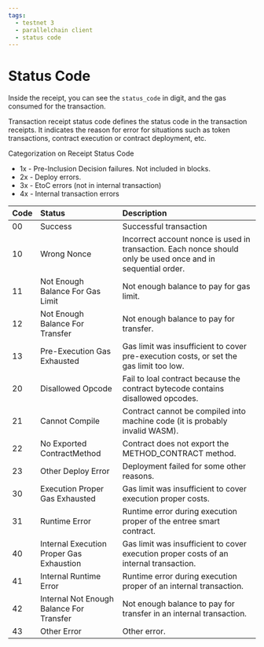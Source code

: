 ```yaml
---
tags:
  - testnet 3
  - parallelchain client
  - status code
---
```


# Status Code

Inside the receipt, you can see the `status_code` in digit, and the gas consumed for the transaction.

Transaction receipt status code defines the status code in the transaction receipts. It indicates the reason for error for situations such as token transactions, contract execution or contract deployment, etc.

Categorization on Receipt Status Code

- 1x - Pre-Inclusion Decision failures. Not included in blocks.
- 2x - Deploy errors.
- 3x - EtoC errors (not in internal transaction)
- 4x - Internal transaction errors


|Code|Status|Description|
|:---|:---|:---|
|00|Success|Successful transaction|
|10| Wrong Nonce | Incorrect account nonce is used in transaction. Each nonce should only be used once and in sequential order.|
|11| Not Enough Balance For Gas Limit | Not enough balance to pay for gas limit.|
|12| Not Enough Balance For Transfer | Not enough balance to pay for transfer.|
|13| Pre-Execution Gas Exhausted | Gas limit was insufficient to cover pre-execution costs, or set the gas limit too low. |
|20| Disallowed Opcode | Fail to loal contract because the contract bytecode contains disallowed opcodes.|
|21| Cannot Compile | Contract cannot be compiled into machine code (it is probably invalid WASM).|
|22| No Exported ContractMethod | Contract does not export the METHOD_CONTRACT method. |
|23| Other Deploy Error | Deployment failed for some other reasons.|
|30| Execution Proper Gas Exhausted | Gas limit was insufficient to cover execution proper costs.|
|31| Runtime Error| Runtime error during execution proper of the entree smart contract.|
|40| Internal Execution Proper Gas Exhaustion | Gas limit was insufficient to cover execution proper costs of an internal transaction.|
|41| Internal Runtime Error | Runtime error during execution proper of an internal transaction.|
|42| Internal Not Enough Balance For Transfer | Not enough balance to pay for transfer in an internal transaction.|
|43| Other Error| Other error.|